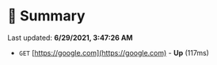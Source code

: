 # 📖 Summary
Last updated: **6/29/2021, 3:47:26 AM**

- `GET` [https://google.com](https://google.com) - **Up** (117ms)
